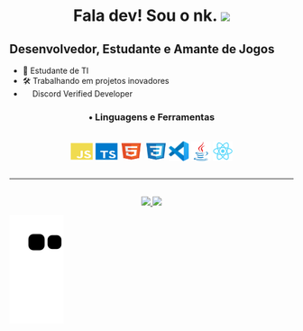 <div>
  <h1 align="center">Fala dev! Sou o nk.  <img src="https://raw.githubusercontent.com/kaueMarques/kaueMarques/master/hi.gif" width="25px"></h1>
</div>

<!-- FUN FACTS -->
## Desenvolvedor, Estudante e Amante de Jogos

- 📘 Estudante de TI
- 🛠️ Trabalhando em projetos inovadores
- <img src="https://cdn.discordapp.com/emojis/920063699694284810.webp?size=96&quality=lossless" width="13px" height="13">  Discord Verified Developer 

<!-- END OF FUN FACTS -->

<!-- CONNECT WITH ME SECTION -->


 <!-- LANGUAGE AND TOOLS SECTION -->
 <div align="center">

 ### • Linguagens e Ferramentas
 </div>
 
<div align="center" valign="top"><br> 
  <img align="center" alt="Js" height="30" width="40" src="https://raw.githubusercontent.com/devicons/devicon/master/icons/javascript/javascript-plain.svg">
  <img align="center" alt="Js" height="30" width="40" src="https://raw.githubusercontent.com/devicons/devicon/master/icons/typescript/typescript-plain.svg">
  <img align="center" alt="HTML" height="30" width="40" src="https://raw.githubusercontent.com/devicons/devicon/master/icons/html5/html5-original.svg">
  <img align="center" alt="CSS" height="30" width="40" src="https://raw.githubusercontent.com/devicons/devicon/master/icons/css3/css3-original.svg">
  <img align="center" alt="github" height="35" width="35" src="https://raw.githubusercontent.com/github/explore/80688e429a7d4ef2fca1e82350fe8e3517d3494d/topics/visual-studio-code/visual-studio-code.png">
  <img align="center" alt="java" height="35" width="35" src="https://raw.githubusercontent.com/devicons/devicon/master/icons/java/java-original.svg">
  <img align="center" alt="react" height="35" width="35" src="https://raw.githubusercontent.com/devicons/devicon/master/icons/react/react-original.svg">
</div><br>
<!-- END OF LANGUAGE AND TOOLS SECTION -->

---
<br>

<!-- STATS SECTION -->
<div align="center">
  <a href="https://github.com/nkdevz">
  <img height="180em" src="https://github-readme-stats.vercel.app/api?username=nkdevz&show_icons=true&theme=dracula&include_all_commits=true&count_private=true"/>
  <img height="180em" src="https://github-readme-stats.vercel.app/api/top-langs/?username=nkdevz&layout=compact&langs_count=7&theme=dracula"/>
</div>
<!-- END OF STATS SECTION -->

<!-- I'M USING 'RAFABALLERINI' SNAKE ANIMATION ONLY FOR DESIGN PURPOSE. I'M NOT TRYING TO USE ALL HER COMMITS TO IMPRESS ANYONE -->
![Snake animation](https://github.com/rafaballerini/rafaballerini/blob/output/github-contribution-grid-snake.svg)
<!-- END -->
